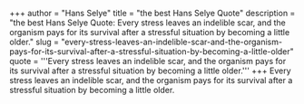 +++
author = "Hans Selye"
title = "the best Hans Selye Quote"
description = "the best Hans Selye Quote: Every stress leaves an indelible scar, and the organism pays for its survival after a stressful situation by becoming a little older."
slug = "every-stress-leaves-an-indelible-scar-and-the-organism-pays-for-its-survival-after-a-stressful-situation-by-becoming-a-little-older"
quote = '''Every stress leaves an indelible scar, and the organism pays for its survival after a stressful situation by becoming a little older.'''
+++
Every stress leaves an indelible scar, and the organism pays for its survival after a stressful situation by becoming a little older.
